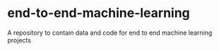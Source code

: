 # end-to-end-machine-learning
A repository to contain data and code for end to end machine learning projects
